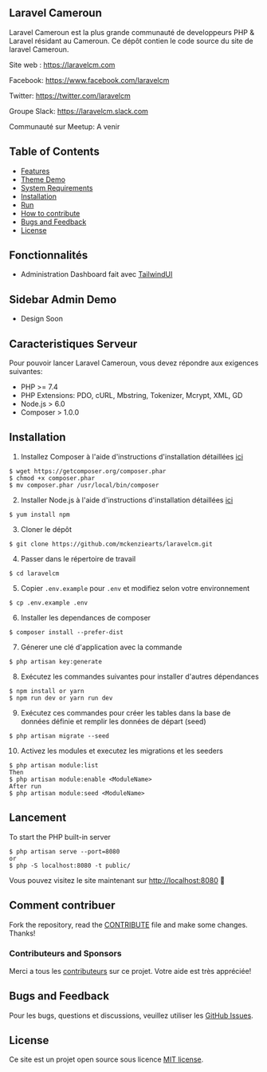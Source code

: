 ## Laravel Cameroun

Laravel Cameroun est la plus grande communauté de developpeurs PHP & Laravel résidant au Cameroun.
Ce dépôt contien le code source du site de laravel Cameroun.


Site web : https://laravelcm.com

Facebook: https://www.facebook.com/laravelcm

Twitter: https://twitter.com/laravelcm

Groupe Slack: https://laravelcm.slack.com

Communauté sur Meetup: A venir

## Table of Contents

- [Features](#features)
- [Theme Demo](#theme-demo)
- [System Requirements](#system-requirements)
- [Installation](#installation)
- [Run](#run)
- [How to contribute](#how-to-contribute)
- [Bugs and Feedback](#bugs-and-feedback)
- [License](#license)

## Fonctionnalités

- Administration Dashboard fait avec [TailwindUI](https://tailwindui.com)

## Sidebar Admin Demo
- Design Soon

## Caracteristiques Serveur
Pour pouvoir lancer Laravel Cameroun, vous devez répondre aux exigences suivantes:
- PHP >= 7.4
- PHP Extensions: PDO, cURL, Mbstring, Tokenizer, Mcrypt, XML, GD
- Node.js > 6.0
- Composer > 1.0.0

## Installation
1. Installez Composer à l'aide d'instructions d'installation détaillées [ici](https://getcomposer.org/doc/00-intro.md#installation-linux-unix-osx)
```
$ wget https://getcomposer.org/composer.phar
$ chmod +x composer.phar
$ mv composer.phar /usr/local/bin/composer
```
2. Installer Node.js à l'aide d'instructions d'installation détaillées [ici](https://nodejs.org/en/download/package-manager/)
```
$ yum install npm
```
3. Cloner le dépôt
```
$ git clone https://github.com/mckenziearts/laravelcm.git
```
4. Passer dans le répertoire de travail
```
$ cd laravelcm
```
5. Copier `.env.example` pour `.env` et modifiez selon votre environnement
```
$ cp .env.example .env
```
6. Installer les dependances de composer
```
$ composer install --prefer-dist
```
7. Génerer une clé d'application avec la commande
```
$ php artisan key:generate
```
8. Exécutez les commandes suivantes pour installer d'autres dépendances
```
$ npm install or yarn
$ npm run dev or yarn run dev
```
9. Exécutez ces commandes pour créer les tables dans la base de données définie et remplir les données de départ (seed)
```
$ php artisan migrate --seed
```
10. Activez les modules et executez les migrations et les seeders 
```
$ php artisan module:list
Then
$ php artisan module:enable <ModuleName>
After run
$ php artisan module:seed <ModuleName>
```

## Lancement

To start the PHP built-in server
```
$ php artisan serve --port=8080
or
$ php -S localhost:8080 -t public/
```

Vous pouvez visitez le site maintenant sur [http://localhost:8080](http://localhost:8080)  🙌

## Comment contribuer

Fork the repository, read the [CONTRIBUTE](CONTRIBUTE.md) file and make some changes.
Thanks!

### Contributeurs and Sponsors

Merci a tous les [contributeurs](https://github.com/mckenziearts/laravelcm/graphs/contributors) sur ce projet. Votre aide est très appréciée!

## Bugs and Feedback

Pour les bugs, questions et discussions, veuillez utiliser les [GitHub Issues](https://github.com/mckenziearts/laravelcm/issues).

## License

Ce site est un projet open source sous licence [MIT license](LICENSE).
